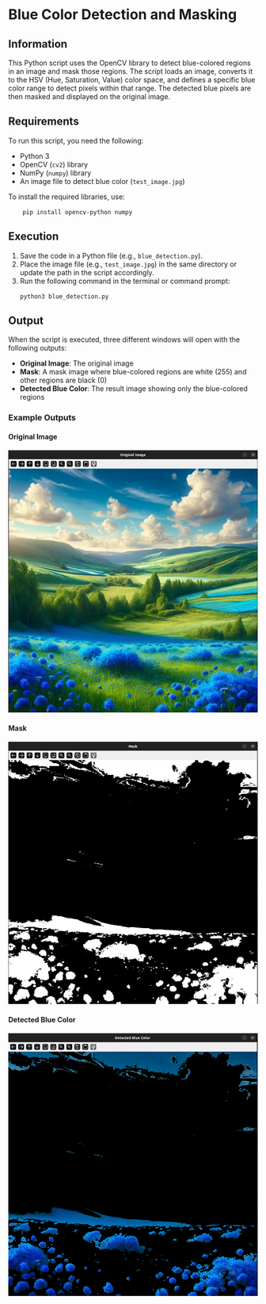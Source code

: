 # Blue Color Detection and Masking

## Information

This Python script uses the OpenCV library to detect blue-colored regions in an image and mask those regions. The script loads an image, converts it to the HSV (Hue, Saturation, Value) color space, and defines a specific blue color range to detect pixels within that range. The detected blue pixels are then masked and displayed on the original image.

## Requirements

To run this script, you need the following:

- Python 3
- OpenCV (`cv2`) library
- NumPy (`numpy`) library
- An image file to detect blue color (`test_image.jpg`)

To install the required libraries, use:

```
    pip install opencv-python numpy
```

## Execution

1. Save the code in a Python file (e.g., `blue_detection.py`).
2. Place the image file (e.g., `test_image.jpg`) in the same directory or update the path in the script accordingly.
3. Run the following command in the terminal or command prompt:
    ```
    python3 blue_detection.py
    ```

## Output

When the script is executed, three different windows will open with the following outputs:

- **Original Image**: The original image
- **Mask**: A mask image where blue-colored regions are white (255) and other regions are black (0)
- **Detected Blue Color**: The result image showing only the blue-colored regions

### Example Outputs

#### Original Image
![Original Image](img/img1.png)

#### Mask
![Mask](img/img2.png)

#### Detected Blue Color
![Detected Blue Color](img/img3.png)
